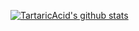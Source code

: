 [![TartaricAcid's github stats](https://github-readme-stats.vercel.app/api?username=TartaricAcid)](https://github.com/anuraghazra/github-readme-stats)
